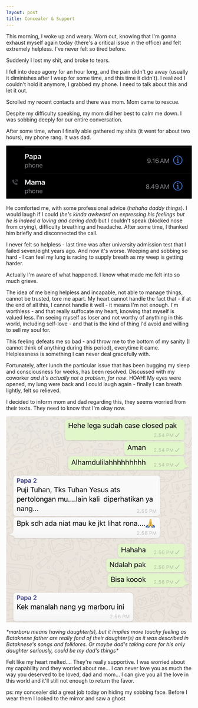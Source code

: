 ```yaml
---
layout: post
title: Concealer & Support
---
```


This morning, I woke up and weary. Worn out, knowing that I'm gonna exhaust myself again today (there's a critical issue in the office) and felt extremely helpless. I've never felt so tired before.

Suddenly I lost my shit, and broke to tears.

I fell into deep agony for an hour long, and the pain didn't go away (usually it diminishes after I weep for some time, and this time it didn't). I realized I couldn't hold it anymore, I grabbed my phone. I need to talk about this and let it out.

Scrolled my recent contacts and there was mom. Mom came to rescue.

Despite my difficulty speaking, my mom did her best to calm me down. I was sobbing deeply for our entire conversation.

After some time, when I finally able gathered my shits (it went for about two hours), my phone rang. It was dad.

<img src='https://raw.githubusercontent.com/martabacc/martabacc.github.io/master/public/post/IMG_2615.JPG'/>


He comforted me, with some professional advice (*hahaha daddy things*). I would laugh if I could (*he's kinda awkward on expressing his feelings but he is indeed a loving and caring dad*) but I couldn't speak (blocked nose from crying), difficulty breathing and headache. After some time, I thanked him briefly and disconnected the call.

I never felt so helpless - last time was after university admission test that I failed seven/eight years ago. And now it's worse. Weeping and sobbing so hard - I can feel my lung is racing to supply breath as my weep is getting harder.

Actually I'm aware of what happened. I know what made me felt into so much grieve.

The idea of me being helpless and incapable, not able to manage things, cannot be trusted, tore me apart. My heart cannot handle the fact that - if at the end of all this, I cannot handle it well - it means I'm not enough. I'm worthless - and that really suffocate my heart, knowing that myself is valued less. I'm seeing myself as loser and not worthy of anything in this world, including self-love - and that is the kind of thing I'd avoid and willing to sell my soul for.

This feeling defeats me so bad - and throw me to the bottom of my sanity (I cannot think of anything during this period), everytime it came. Helplessness is something I can never deal gracefully with.

Fortunately, after lunch the particular issue that has been bugging my sleep and consciousness for weeks, has been resolved. Discussed with my coworker *and it's actually not a problem, for now*. HOAH! My eyes were opened, my lung were back and I could laugh again - finally I can breath lightly, felt so relieved.

I decided to inform mom and dad regarding this, they seems worried from their texts. They need to know that I'm okay now.

<img src='https://raw.githubusercontent.com/martabacc/martabacc.github.io/master/public/post/IMG_2614.JPG'/>

*\*marboru means having daughter(s), but it implies more touchy feeling as Bataknese father are really fond of their daughter(s) as it was described in Bataknese's songs and folklores. Or maybe dad's taking care for his only daughter seriously, could be my dad's things\**

Felt like my heart melted.... They're really supportive. I was worried about my capability and they worried about me... I can never love you as much the way you deserved to be loved, dad and mom... I can give you all the love in this world and it'll still not enough to return the favor.

ps: my concealer did a great job today on hiding my sobbing face. Before I wear them I looked to the mirror and saw a ghost
